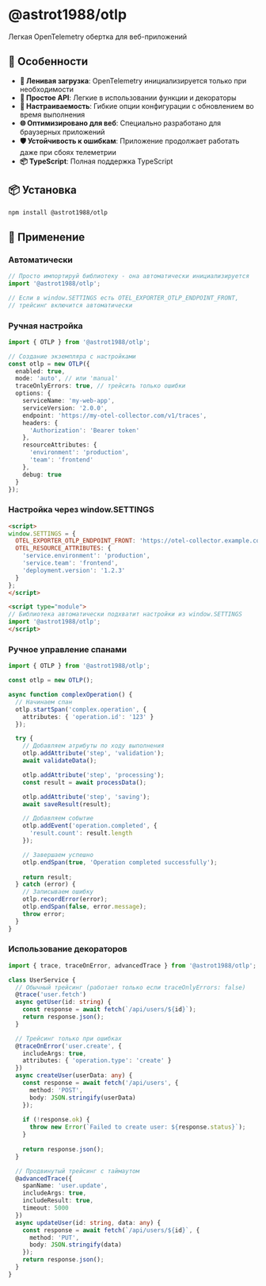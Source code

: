 # @astrot1988/otlp

Легкая OpenTelemetry обертка для веб-приложений
## 🚀 Особенности

- **🔄 Ленивая загрузка**: OpenTelemetry инициализируется только при необходимости
- **🎯 Простое API**: Легкие в использовании функции и декораторы
- **🔧 Настраиваемость**: Гибкие опции конфигурации с обновлением во время выполнения
- **🌐 Оптимизировано для веб**: Специально разработано для браузерных приложений
- **🛡️ Устойчивость к ошибкам**: Приложение продолжает работать даже при сбоях телеметрии
- **📦 TypeScript**: Полная поддержка TypeScript

## 📦 Установка

```bash
npm install @astrot1988/otlp
```

## 🔧 Применение

### Автоматически

```typescript
// Просто импортируй библиотеку - она автоматически инициализируется
import '@astrot1988/otlp';

// Если в window.SETTINGS есть OTEL_EXPORTER_OTLP_ENDPOINT_FRONT, 
// трейсинг включится автоматически

```


### Ручная настройка
```typescript
import { OTLP } from '@astrot1988/otlp';

// Создание экземпляра с настройками
const otlp = new OTLP({
  enabled: true,
  mode: 'auto', // или 'manual'
  traceOnlyErrors: true, // трейсить только ошибки
  options: {
    serviceName: 'my-web-app',
    serviceVersion: '2.0.0',
    endpoint: 'https://my-otel-collector.com/v1/traces',
    headers: {
      'Authorization': 'Bearer token'
    },
    resourceAttributes: {
      'environment': 'production',
      'team': 'frontend'
    },
    debug: true
  }
});

```


### Настройка через window.SETTINGS
```html
<script>
window.SETTINGS = {
  OTEL_EXPORTER_OTLP_ENDPOINT_FRONT: 'https://otel-collector.example.com/v1/traces',
  OTEL_RESOURCE_ATTRIBUTES: {
    'service.environment': 'production',
    'service.team': 'frontend',
    'deployment.version': '1.2.3'
  }
};
</script>

<script type="module">
// Библиотека автоматически подхватит настройки из window.SETTINGS
import '@astrot1988/otlp';
</script>

```

### Ручное управление спанами
```typescript
import { OTLP } from '@astrot1988/otlp';

const otlp = new OTLP();

async function complexOperation() {
  // Начинаем спан
  otlp.startSpan('complex.operation', {
    attributes: { 'operation.id': '123' }
  });

  try {
    // Добавляем атрибуты по ходу выполнения
    otlp.addAttribute('step', 'validation');
    await validateData();

    otlp.addAttribute('step', 'processing');
    const result = await processData();

    otlp.addAttribute('step', 'saving');
    await saveResult(result);

    // Добавляем событие
    otlp.addEvent('operation.completed', {
      'result.count': result.length
    });

    // Завершаем успешно
    otlp.endSpan(true, 'Operation completed successfully');
    
    return result;
  } catch (error) {
    // Записываем ошибку
    otlp.recordError(error);
    otlp.endSpan(false, error.message);
    throw error;
  }
}

```


### Использование декораторов
```typescript
import { trace, traceOnError, advancedTrace } from '@astrot1988/otlp';

class UserService {
  // Обычный трейсинг (работает только если traceOnlyErrors: false)
  @trace('user.fetch')
  async getUser(id: string) {
    const response = await fetch(`/api/users/${id}`);
    return response.json();
  }

  // Трейсинг только при ошибках
  @traceOnError('user.create', {
    includeArgs: true,
    attributes: { 'operation.type': 'create' }
  })
  async createUser(userData: any) {
    const response = await fetch('/api/users', {
      method: 'POST',
      body: JSON.stringify(userData)
    });
    
    if (!response.ok) {
      throw new Error(`Failed to create user: ${response.status}`);
    }
    
    return response.json();
  }

  // Продвинутый трейсинг с таймаутом
  @advancedTrace({
    spanName: 'user.update',
    includeArgs: true,
    includeResult: true,
    timeout: 5000
  })
  async updateUser(id: string, data: any) {
    const response = await fetch(`/api/users/${id}`, {
      method: 'PUT',
      body: JSON.stringify(data)
    });
    return response.json();
  }
}

```
